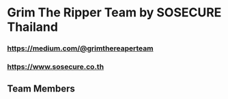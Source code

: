 # Grim The Ripper Team by SOSECURE Thailand
### https://medium.com/@grimthereaperteam
### https://www.sosecure.co.th

## Team Members
